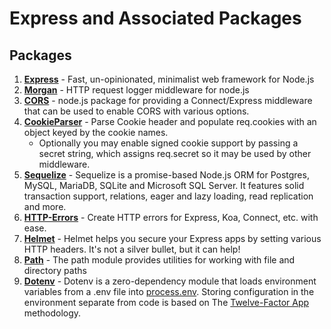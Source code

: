 # Express and Associated Packages

## Packages

1. **[Express](https://expressjs.com/)** - Fast, un-opinionated, minimalist web framework for Node.js
2. **[Morgan](https://github.com/expressjs/morgan)** - HTTP request logger middleware for node.js
3. **[CORS](https://www.npmjs.com/package/cors)** - node.js package for providing a Connect/Express middleware that can be used to enable CORS with various options.
4. **[CookieParser](https://www.npmjs.com/package/cookie-parser)** - Parse Cookie header and populate req.cookies with an object keyed by the cookie names.
   - Optionally you may enable signed cookie support by passing a secret string, which assigns req.secret so it may be used by other middleware.
5. **[Sequelize](https://sequelize.org/)** - Sequelize is a promise-based Node.js ORM for Postgres, MySQL, MariaDB, SQLite and Microsoft SQL Server. It features solid transaction support, relations, eager and lazy loading, read replication and more.
6. **[HTTP-Errors](https://www.npmjs.com/package/http-errors)** - Create HTTP errors for Express, Koa, Connect, etc. with ease.
7. **[Helmet](https://www.npmjs.com/package/helmet)** - Helmet helps you secure your Express apps by setting various HTTP headers. It's not a silver bullet, but it can help!
8. **[Path](https://nodejs.org/api/path.html)** - The path module provides utilities for working with file and directory paths
9. **[Dotenv](https://www.npmjs.com/package/dotenv)** - Dotenv is a zero-dependency module that loads environment variables from a .env file into [process.env](https://nodejs.org/docs/latest/api/process.html#process_process_env). Storing configuration in the environment separate from code is based on The [Twelve-Factor App](http://12factor.net/config) methodology.
